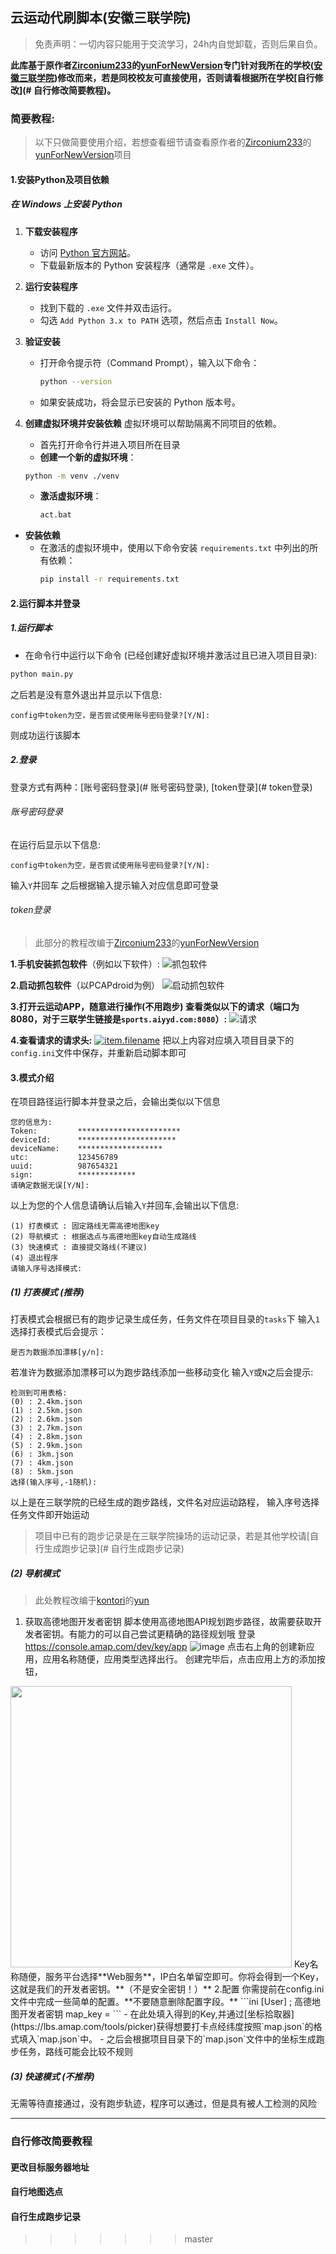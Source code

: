 ## 云运动代刷脚本(安徽三联学院)
> 免责声明：一切内容只能用于交流学习，24h内自觉卸载，否则后果自负。

**此库基于原作者[Zirconium233](https://github.com/Zirconium233 "Zirconium233")的[yunForNewVersion](https://github.com/Zirconium233/yunForNewVersion "yunForNewVersion")专门针对我所在的学校([安徽三联学院](https://www.slu.edu.cn/ "安徽三联学院"))修改而来，若是同校校友可直接使用，否则请看根据所在学校[自行修改](# 自行修改简要教程)。**

### 简要教程:
> 以下只做简要使用介绍，若想查看细节请查看原作者的[Zirconium233](https://github.com/Zirconium233 "Zirconium233")的[yunForNewVersion](https://github.com/Zirconium233/yunForNewVersion "yunForNewVersion")项目

#### 1.安装Python及项目依赖
##### 在 Windows 上安装 Python
1. **下载安装程序**
   - 访问 [Python 官方网站](https://www.python.org/downloads/windows/)。
   - 下载最新版本的 Python 安装程序（通常是 `.exe` 文件）。

2. **运行安装程序**
   - 找到下载的 `.exe` 文件并双击运行。
   - 勾选 `Add Python 3.x to PATH` 选项，然后点击 `Install Now`。

3. **验证安装**
   - 打开命令提示符（Command Prompt），输入以下命令：
     ```bash
     python --version
     ```
   - 如果安装成功，将会显示已安装的 Python 版本号。
4. **创建虚拟环境并安装依赖**
   虚拟环境可以帮助隔离不同项目的依赖。
   - 首先打开命令行并进入项目所在目录
   - **创建一个新的虚拟环境**：
   ```bash
   python -m venv ./venv
   ```
   - **激活虚拟环境**：
       ```bash
       act.bat
       ```
 - **安装依赖**
   - 在激活的虚拟环境中，使用以下命令安装 `requirements.txt` 中列出的所有依赖：
     ```bash
     pip install -r requirements.txt
     ```

#### 2.运行脚本并登录
##### 1.运行脚本
- 在命令行中运行以下命令 (已经创建好虚拟环境并激活过且已进入项目目录):
```bash
python main.py
```
之后若是没有意外退出并显示以下信息:
```
config中token为空，是否尝试使用账号密码登录?[Y/N]: 
```
则成功运行该脚本

##### 2.登录
登录方式有两种：[账号密码登录](# 账号密码登录), [token登录](# token登录)
###### 账号密码登录
在运行后显示以下信息:
```
config中token为空，是否尝试使用账号密码登录?[Y/N]: 
```
输入`Y`并回车
之后根据输入提示输入对应信息即可登录
###### token登录
> 此部分的教程改编于[Zirconium233](https://github.com/Zirconium233 "Zirconium233")的[yunForNewVersion](https://github.com/Zirconium233/yunForNewVersion "yunForNewVersion")

**1.手机安装抓包软件**（例如以下软件）:
![抓包软件](https://pic.imgdb.cn/item/67664cd2d0e0a243d4e7780d.jpg)

**2.启动抓包软件**（以PCAPdroid为例）
![启动抓包软件](https://pic.imgdb.cn/item/67664c9cd0e0a243d4e777e4.jpg)

**3.打开云运动APP，随意进行操作(不用跑步)
查看类似以下的请求（端口为8080，对于三联学生链接是`sports.aiyyd.com:8080`）:**
![请求](https://pic.imgdb.cn/item/67664c32d0e0a243d4e777b0.png)

**4.查看请求的请求头:**
[![item.filename](https://pic.imgdb.cn/item/67664be3d0e0a243d4e7779e.jpg)](https://pic.imgdb.cn/item/67664be3d0e0a243d4e7779e.jpg)
把以上内容对应填入项目目录下的`config.ini`文件中保存，并重新启动脚本即可

#### 3.模式介绍
在项目路径运行脚本并登录之后，会输出类似以下信息
```
您的信息为:
Token:         ***********************
deviceId:      **********************
deviceName:    *******************
utc:           123456789
uuid:          987654321
sign:          *************
请确定数据无误[Y/N]: 
```
以上为您的个人信息请确认后输入`Y`并回车,会输出以下信息:
```
(1) 打表模式 : 固定路线无需高德地图key
(2) 导航模式 : 根据选点与高德地图key自动生成路线
(3) 快速模式 : 直接提交路线(不建议)
(4) 退出程序
请输入序号选择模式:
```
##### (1) 打表模式 (推荐)
打表模式会根据已有的跑步记录生成任务，任务文件在项目目录的`tasks`下
输入`1`选择打表模式后会提示：
```
是否为数据添加漂移[y/n]:
```
若准许为数据添加漂移可以为跑步路线添加一些移动变化
输入`Y`或`N`之后会提示:
```
检测到可用表格:
(0) : 2.4km.json
(1) : 2.5km.json
(2) : 2.6km.json
(3) : 2.7km.json
(4) : 2.8km.json
(5) : 2.9km.json
(6) : 3km.json
(7) : 4km.json
(8) : 5km.json
选择(输入序号,-1随机):
```
以上是在三联学院的已经生成的跑步路线，文件名对应运动路程，
输入序号选择任务文件即开始运动
> 项目中已有的跑步记录是在三联学院操场的运动记录，若是其他学校请[自行生成跑步记录](# 自行生成跑步记录)

##### (2) 导航模式
> 此处教程改编于[kontori](https://github.com/kontori)的[yun](https://github.com/kontori/yun?tab=readme-ov-file)
1. 获取高德地图开发者密钥
脚本使用高德地图API规划跑步路径，故需要获取开发者密钥。有能力的可以自己尝试更精确的路径规划哦
登录 https://console.amap.com/dev/key/app 
![image](https://github.com/kontori/images/raw/main/yun-1.png)
点击右上角的创建新应用，应用名称随便，应用类型选择出行。
创建完毕后，点击应用上方的添加按钮，
<img src="https://github.com/kontori/images/raw/main/yun-2.png" alt="" width="450">
Key名称随便，服务平台选择**Web服务**，IP白名单留空即可。你将会得到一个Key，这就是我们的开发者密钥。**（不是安全密钥！）**
2.配置
你需提前在config.ini文件中完成一些简单的配置。**不要随意删除配置字段。**
```ini
[User]
; 高德地图开发者密钥
map_key = 
```
- 在此处填入得到的Key,并通过[坐标拾取器](https://lbs.amap.com/tools/picker)获得想要打卡点经纬度按照`map.json`的格式填入`map.json`中。
- 之后会根据项目目录下的`map.json`文件中的坐标生成跑步任务，路线可能会比较不规则

##### (3) 快速模式 (不推荐)
无需等待直接通过，没有跑步轨迹，程序可以通过，但是具有被人工检测的风险

------------

### 自行修改简要教程
#### 更改目标服务器地址
#### 自行地图选点
#### 自行生成跑步记录
>>>>>>> master
